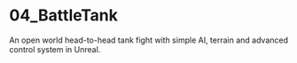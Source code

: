 # 04_BattleTank
An open world head-to-head tank fight with simple AI, terrain and advanced control system in Unreal.
